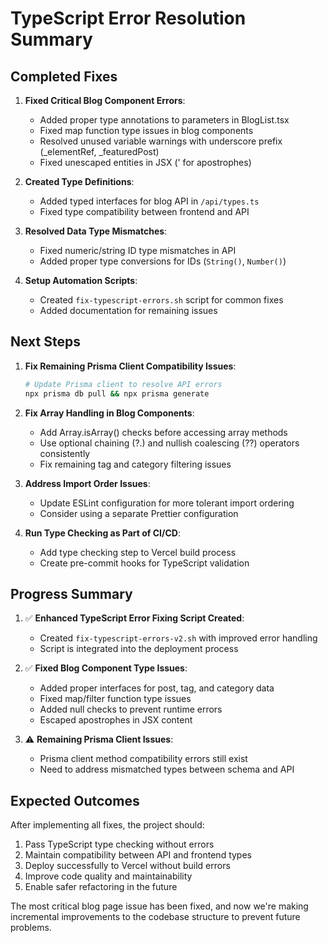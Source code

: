 # TypeScript Error Resolution Summary

## Completed Fixes

1. **Fixed Critical Blog Component Errors**:

   - Added proper type annotations to parameters in BlogList.tsx
   - Fixed map function type issues in blog components
   - Resolved unused variable warnings with underscore prefix (\_elementRef, \_featuredPost)
   - Fixed unescaped entities in JSX (&apos; for apostrophes)

2. **Created Type Definitions**:

   - Added typed interfaces for blog API in `/api/types.ts`
   - Fixed type compatibility between frontend and API

3. **Resolved Data Type Mismatches**:

   - Fixed numeric/string ID type mismatches in API
   - Added proper type conversions for IDs (`String()`, `Number()`)

4. **Setup Automation Scripts**:
   - Created `fix-typescript-errors.sh` script for common fixes
   - Added documentation for remaining issues

## Next Steps

1. **Fix Remaining Prisma Client Compatibility Issues**:

   ```bash
   # Update Prisma client to resolve API errors
   npx prisma db pull && npx prisma generate
   ```

2. **Fix Array Handling in Blog Components**:

   - Add Array.isArray() checks before accessing array methods
   - Use optional chaining (?.) and nullish coalescing (??) operators consistently
   - Fix remaining tag and category filtering issues

3. **Address Import Order Issues**:

   - Update ESLint configuration for more tolerant import ordering
   - Consider using a separate Prettier configuration

4. **Run Type Checking as Part of CI/CD**:
   - Add type checking step to Vercel build process
   - Create pre-commit hooks for TypeScript validation

## Progress Summary

1. ✅ **Enhanced TypeScript Error Fixing Script Created**:

   - Created `fix-typescript-errors-v2.sh` with improved error handling
   - Script is integrated into the deployment process

2. ✅ **Fixed Blog Component Type Issues**:

   - Added proper interfaces for post, tag, and category data
   - Fixed map/filter function type issues
   - Added null checks to prevent runtime errors
   - Escaped apostrophes in JSX content

3. ⚠️ **Remaining Prisma Client Issues**:
   - Prisma client method compatibility errors still exist
   - Need to address mismatched types between schema and API

## Expected Outcomes

After implementing all fixes, the project should:

1. Pass TypeScript type checking without errors
2. Maintain compatibility between API and frontend types
3. Deploy successfully to Vercel without build errors
4. Improve code quality and maintainability
5. Enable safer refactoring in the future

The most critical blog page issue has been fixed, and now we're making incremental improvements to the codebase structure to prevent future problems.
